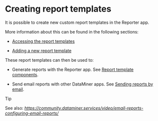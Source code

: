 # Creating report templates

It is possible to create new custom report templates in the Reporter app.

More information about this can be found in the following sections:

- [Accessing the report templates](Accessing_the_report_templates.md)

- [Adding a new report template](Adding_a_new_report_template.md)

These report templates can then be used to:

- Generate reports with the Reporter app. See [Report template components](Report_template_components.md).

- Send email reports with other DataMiner apps. See [Sending reports by email](Sending_reports_by_email.md).

> [!TIP]
> See also:
> *<https://community.dataminer.services/video/email-reports-configuring-email-reports/>* 

